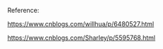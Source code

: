 Reference: 

https://www.cnblogs.com/willhua/p/6480527.html

https://www.cnblogs.com/Sharley/p/5595768.html


